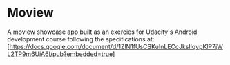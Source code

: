 Moview
=======

A moview showcase app built as an exercies for Udacity's Android development course following the specifications at: [https://docs.google.com/document/d/1ZlN1fUsCSKuInLECcJkslIqvpKlP7jWL2TP9m6UiA6I/pub?embedded=true]